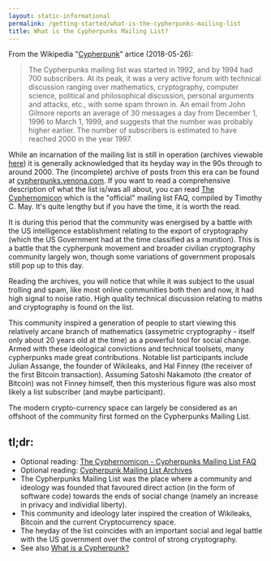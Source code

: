 ```yaml
---
layout: static-informational
permalink: /getting-started/what-is-the-cypherpunks-mailing-list
title: What is the Cypherpunks Mailing List?
---
```


From the Wikipedia "[Cypherpunk](https://en.wikipedia.org/wiki/Cypherpunk)" artice (2018-05-26):

> The Cypherpunks mailing list was started in 1992, and by 1994 had 700 subscribers. At its peak, it was a very active forum with technical discussion ranging over mathematics, cryptography, computer science, political and philosophical discussion, personal arguments and attacks, etc., with some spam thrown in. An email from John Gilmore reports an average of 30 messages a day from December 1, 1996 to March 1, 1999, and suggests that the number was probably higher earlier. The number of subscribers is estimated to have reached 2000 in the year 1997.

While an incarnation of the mailing list is still in operation (archives viewable [here](https://lists.cpunks.org/pipermail/cypherpunks/)) it is generally acknowledged that its heyday way in the 90s through to around 2000. The (incomplete) archive of posts from this era can be found at [cypherpunks.venona.com](https://cypherpunks.venona.com/date/). If you want to read a comprehensive description of what the list is/was all about, you can read [The Cyphernomicon](https://www.cypherpunks.to/faq/cyphernomicron/cyphernomicon.html) which is the "official" mailing list FAQ, compiled by Timothy C. May. It's quite lengthy but if you have the time, it is worth the read.

It is during this period that the community was energised by a battle with the US intelligence establishment relating to the export of cryptography (which the US Government had at the time classified as a munition). This is a battle that the cypherpunk movement and broader civilian cryptography community largely won, though some variations of government proposals still pop up to this day.

Reading the archives, you will notice that while it was subject to the usual trolling and spam, like most online communities both then and now, it had high signal to noise ratio. High quality technical discussion relating to maths and cryptography is found on the list.

This community inspired a generation of people to start viewing this relatively arcane branch of mathematics (assymetric cryptography - itself only about 20 years old at the time) as a powerful tool for social change. Armed with these ideological convictions and technical toolsets, many cypherpunks made great contributions. Notable list participants include Julian Assange, the founder of Wikileaks, and Hal Finney (the receiver of the first Bitcoin transaction). Assuming Satoshi Nakamoto (the creator of Bitcoin) was not Finney himself, then this mysterious figure was also most likely a list subscriber (and maybe participant).

The modern crypto-currency space can largely be considered as an offshoot of the community first formed on the Cypherpunks Mailing List.

## tl;dr:

+ Optional reading: [The Cyphernomicon - Cypherpunks Mailing List FAQ](https://www.cypherpunks.to/faq/cyphernomicron/cyphernomicon.html)
+ Optional reading: [Cypherpunk Mailing List Archives](https://cypherpunks.venona.com/date/)
+ The Cypherpunks Mailing List was the place where a community and ideology was founded that favoured direct action (in the form of software code) towards the ends of social change (namely an increase in privacy and individial liberty).
+ This community and ideology later inspired the creation of Wikileaks, Bitcoin and the current Cryptocurrency space.
+ The heyday of the list coincides with an important social and legal battle with the US government over the control of strong cryptography.
+ See also [What is a Cypherpunk?](/getting-started/what-is-a-cypherpunk)
